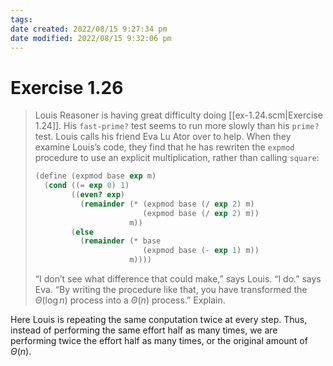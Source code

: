 ```yaml
---
tags: 
date created: 2022/08/15 9:27:34 pm
date modified: 2022/08/15 9:32:06 pm
---
```


# Exercise 1.26

> Louis Reasoner is having great difficulty doing [[ex-1.24.scm|Exercise 1.24]]. His `fast-prime?` test seems to run more slowly than his `prime?` test. Louis calls his friend Eva Lu Ator over to help. When they examine Louis’s code, they find that he has rewriten the `expmod` procedure to use an explicit multiplication, rather than calling `square`:
>
> ```scheme
> (define (expmod base exp m)
>   (cond ((= exp 0) 1)
>         ((even? exp)
>           (remainder (* (expmod base (/ exp 2) m)
>                         (expmod base (/ exp 2) m))
>                      m))
>         (else
>           (remainder (* base
>                         (expmod base (- exp 1) m))
>                      m))))
> ```
>
> “I don’t see what difference that could make,” says Louis.
> “I do.” says Eva. “By writing the procedure like that, you
> have transformed the $\Theta(\log n)$ process into a $\Theta(n)$ process.”
> Explain.

Here Louis is repeating the same conputation twice at every step. Thus, instead of performing the same effort half as many times, we are performing twice the effort half as many times, or the original amount of $\Theta(n)$.

